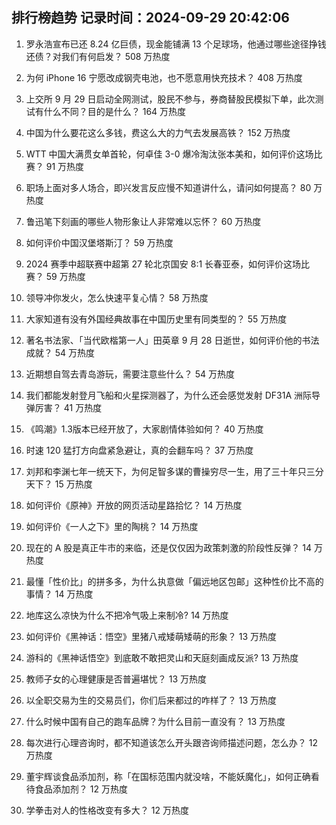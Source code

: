
## 排行榜趋势 记录时间：2024-09-29 20:42:06
  
  1. 罗永浩宣布已还 8.24 亿巨债，现金能铺满 13 个足球场，他通过哪些途径挣钱还债？对我们有何启发？ 508 万热度
    
  2. 为何 iPhone 16 宁愿改成钢壳电池，也不愿意用快充技术？ 408 万热度
    
  3. 上交所 9 月 29 日启动全网测试，股民不参与，券商替股民模拟下单，此次测试有什么不同？目的是什么？ 164 万热度
    
  4. 中国为什么要花这么多钱，费这么大的力气去发展高铁？ 152 万热度
    
  5. WTT 中国大满贯女单首轮，何卓佳 3-0 爆冷淘汰张本美和，如何评价这场比赛？ 91 万热度
    
  6. 职场上面对多人场合，即兴发言反应慢不知道讲什么，请问如何提高？ 80 万热度
    
  7. 鲁迅笔下刻画的哪些人物形象让人非常难以忘怀？ 60 万热度
    
  8. 如何评价中国汉堡塔斯汀？ 59 万热度
    
  9. 2024 赛季中超联赛中超第 27 轮北京国安 8:1 长春亚泰，如何评价这场比赛？ 59 万热度
    
  10. 领导冲你发火，怎么快速平复心情？ 58 万热度
    
  11. 大家知道有没有外国经典故事在中国历史里有同类型的？ 55 万热度
    
  12. 著名书法家、「当代欧楷第一人」田英章 9 月 28 日逝世，如何评价他的书法成就？ 54 万热度
    
  13. 近期想自驾去青岛游玩，需要注意些什么？ 54 万热度
    
  14. 我们都能发射登月飞船和火星探测器了，为什么还会感觉发射 DF31A 洲际导弹厉害？ 41 万热度
    
  15. 《鸣潮》1.3版本已经开放了，大家剧情体验如何？ 40 万热度
    
  16. 时速 120 猛打方向盘紧急避让，真的会翻车吗？ 37 万热度
    
  17. 刘邦和李渊七年一统天下，为何足智多谋的曹操穷尽一生，用了三十年只三分天下？ 15 万热度
    
  18. 如何评价《原神》开放的网页活动星路拾忆？ 14 万热度
    
  19. 如何评价《一人之下》里的陶桃？ 14 万热度
    
  20. 现在的 A 股是真正牛市的来临，还是仅仅因为政策刺激的阶段性反弹？ 14 万热度
    
  21. 最懂「性价比」的拼多多，为什么执意做「偏远地区包邮」这种性价比不高的事情？ 14 万热度
    
  22. 地库这么凉快为什么不把冷气吸上来制冷? 14 万热度
    
  23. 如何评价《黑神话：悟空》里猪八戒矮萌矮萌的形象？ 13 万热度
    
  24. 游科的《黑神话悟空》到底敢不敢把灵山和天庭刻画成反派? 13 万热度
    
  25. 教师子女的心理健康是否普遍堪忧？ 13 万热度
    
  26. 以全职交易为生的交易员们，你们后来都过的咋样了？ 13 万热度
    
  27. 什么时候中国有自己的跑车品牌？为什么目前一直没有？ 13 万热度
    
  28. 每次进行心理咨询时，都不知道该怎么开头跟咨询师描述问题，怎么办？ 12 万热度
    
  29. 董宇辉谈食品添加剂，称「在国标范围内就没啥，不能妖魔化」，如何正确看待食品添加剂？ 12 万热度
    
  30. 学拳击对人的性格改变有多大？ 12 万热度
    